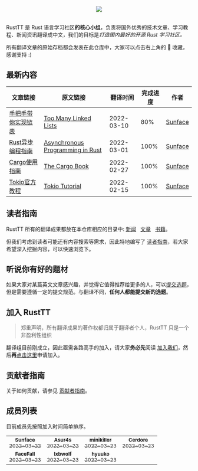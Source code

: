 <div align="center">
    <img src="https://github.com/studyrs/RustTT/blob/main/.github/assets/logo.png?raw=true">
</div>

<br />

RustTT 是 Rust 语言学习社区**的核心小组**，负责将国外优秀的技术文章、学习教程、新闻资讯翻译成中文，我们的目标是*打造国内最好的开源 Rust 学习社区。*


所有翻译文章的原始存档都会发表在此仓库中，大家可以点击右上角的 🌟 收藏，感谢支持 :)

## 最新内容

| 文章链接 | 原文链接 | 翻译时间 | 完成进度 | 作者 |
| ------- | ------ | ------- | -------- | ----- |
| [手把手带你实现链表](https://github.com/studyrs/too-many-lists) | [Too Many Linked Lists](https://rust-unofficial.github.io/too-many-lists/) | 2022-03-10 | 80% | [Sunface](https://im.dev) |
| [Rust异步编程指南](https://github.com/studyrs/async-book) | [Asynchronous Programming in Rust](https://rust-lang.github.io/async-book/) | 2022-03-01 | 100% |  [Sunface](https://im.dev) |
| [Cargo使用指南](https://github.com/studyrs/cargo-book) | [The Cargo Book](https://doc.rust-lang.org/stable/cargo/index.html) | 2022-02-27 | 100% |  [Sunface](https://im.dev) |
| [Tokio官方教程](https://github.com/studyrs/tokio-course) | [Tokio Tutorial](https://tokio.rs/tokio/tutorial) | 2022-02-15 | 100% |  [Sunface](https://im.dev) |

## 读者指南

RustTT 所有的翻译成果都放在本仓库相应的目录中: [新闻](./News/) &nbsp; [文章](./Posts/) &nbsp; [书籍](./Books/)。

但我们考虑到读者可能还有内容搜索等需求，因此特地编写了 [读者指南](https://guide.rusttt.org/reader-guide/how-to-use.html)，若大家希望深入挖掘内容，可以快速浏览下。

## 听说你有好的题材

如果大家对某篇英文文章感兴趣，并觉得它值得推荐给更多的人，可以[提交选题](http://guide.rusttt.org/proposing.html)，但是需要遵循一定的提交规范。与翻译不同，**任何人都能提交新的选题**。

## 加入 RustTT

> 郑重声明，所有翻译成果的著作权都归属于翻译者个人，RustTT 只是一个非盈利性组织

翻译组目前刚成立，因此亟需各路高手的加入，请大家**务必先**阅读 [加入我们](https://guide.rusttt.org/join-us.html)，然后**再**[点击这里](https://github.com/studyrs/RustTT/issues/new?template=membership-application.yaml)申请加入。


## 贡献者指南

关于如何贡献，请参见 [贡献者指南](http://guide.rusttt.org/translation-guide/steps.html)。

## 成员列表

目前成员先按照加入时间简单排序。

<table>
    <tr>
        <td align="center" width="25%">
            <a href="http://im.dev">
                <img src="https://avatars.githubusercontent.com/u/7036754?v=4?s=100"  alt=""/>
                <br />
                <sub><b>Sunface</b></sub>
                <br />
                <sub>2022-03-22</sub>
            </a>
        </td>
        <td align="center"  width="25%">
            <a href="https://github.com/asur4s">
                <img src="https://avatars.githubusercontent.com/u/99897242?v=4?s=100" alt=""/>
                <br />
                <sub><b>Asur4s</b></sub>
                <br />
                <sub>2022-03-22</sub>
            </a>
        </td>
        <td align="center"  width="25%">
            <a href="https://github.com/minikiller">
                <img src="https://avatars.githubusercontent.com/u/5356570?v=4?s=100" alt=""/>
                <br />
                <sub><b>minikiller</b></sub>
                <br />
                <sub>2022-03-23</sub>
            </a>
        </td>
        <td align="center"  width="25%">
            <a href="https://github.com/Cerdore">
                <img src="https://avatars.githubusercontent.com/u/24353799?v=4?s=100"  alt=""/>
                <br />
                <sub><b>Cerdore</b></sub>
                <br />
                <sub>2022-03-23</sub>
            </a>
        </td>
    </tr>
    <tr>
        <td align="center" width="25%">
            <a href="https://github.com/FaceFall">
                <img src="https://avatars.githubusercontent.com/u/37741552?v=4?s=100"  alt=""/>
                <br />
                <sub><b>FaceFall</b></sub>
                <br />
                <sub>2022-03-23</sub>
            </a>
        </td>
        <td align="center" width="25%">
            <a href="https://github.com/lxbwolf">
                <img src="https://avatars.githubusercontent.com/u/12119889?v=4?s=100"  alt=""/>
                <br />
                <sub><b>lxbwolf</b></sub>
                <br />
                <sub>2022-03-23</sub>
            </a>
        </td>
        <td align="center"  width="25%">
            <a href="https://github.com/hyuuko">
                <img src="https://avatars.githubusercontent.com/u/44204137?v=4?s=100" alt=""/>
                <br />
                <sub><b>hyuuko</b></sub>
                <br />
                <sub>2022-03-23</sub>
            </a>
        </td>
    </tr>
</table>
  
